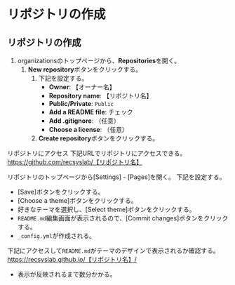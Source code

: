 # リポジトリの作成

## リポジトリの作成
1. organizationsのトップページから、**Repositories**を開く。
   1. **New repository**ボタンをクリックする。
      1. 下記を設定する。
         - **Owner**: 【オーナー名】
         - **Repository name**: 【リポジトリ名】
         - **Public/Private**: `Public`
         - **Add a README file**: チェック
         - **Add .gitignore**: （任意）
         - **Choose a license**: （任意）
      2. **Create repository**ボタンをクリックする。

リポジトリにアクセス
下記URLでリポジトリにアクセスできる。
https://github.com/recsyslab/【リポジトリ名】


リポジトリのトップページから[Settings] - [Pages]を開く。
 下記を設定する。
  - [Source]: `main`/(root)
 [Save]ボタンをクリックする。
  - [Choose a theme]ボタンをクリックする。
   - 好きなテーマを選択し、[Select theme]ボタンをクリックする。
   - `README.md`編集画面が表示されるので、[Commit changes]ボタンをクリックする。
   - `_config.yml`が作成される。


下記にアクセスして`README.md`がテーマのデザインで表示されるか確認する。
https://recsyslab.github.io/【リポジトリ名】/
- 表示が反映されるまで数分かかる。
